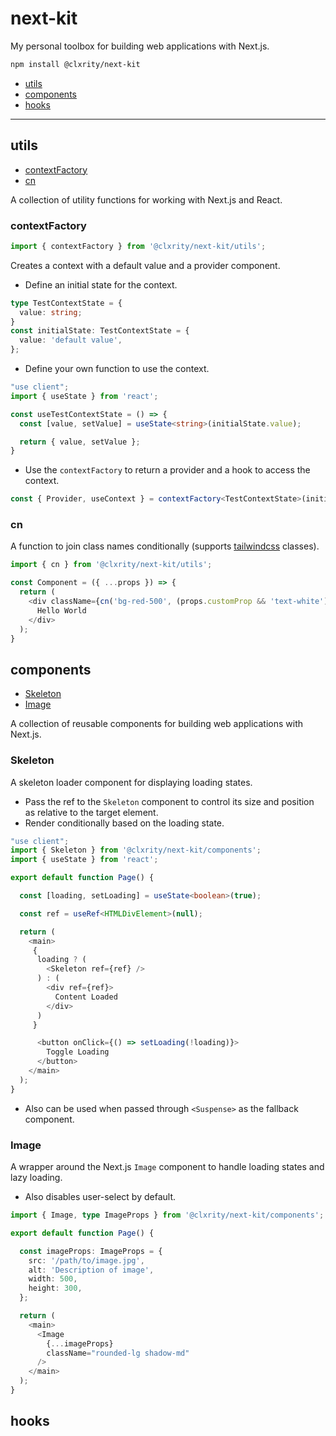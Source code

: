 # next-kit

My personal toolbox for building web applications with Next.js.

```zsh
npm install @clxrity/next-kit
```

- [utils](#utils)
- [components](#components)
- [hooks](#hooks)

---

## utils
- [contextFactory](#contextfactory)
- [cn](#cn)

A collection of utility functions for working with Next.js and React.

### contextFactory

```ts
import { contextFactory } from '@clxrity/next-kit/utils';
```

Creates a context with a default value and a provider component.

- Define an initial state for the context.
```ts
type TestContextState = {
  value: string;
}
const initialState: TestContextState = {
  value: 'default value',
};
```
- Define your own function to use the context.
```ts
"use client";
import { useState } from 'react';

const useTestContextState = () => {
  const [value, setValue] = useState<string>(initialState.value);

  return { value, setValue };
}
```
- Use the `contextFactory` to return a provider and a hook to access the context.
```ts
const { Provider, useContext } = contextFactory<TestContextState>(initialState, useTestContextState);
```

### cn

A function to join class names conditionally (supports [tailwindcss](https://tailwindcss.com/) classes).

```ts
import { cn } from '@clxrity/next-kit/utils';
```

```ts
const Component = ({ ...props }) => {
  return (
    <div className={cn('bg-red-500', (props.customProp && 'text-white'), props.className)}>
      Hello World
    </div>
  );
}
```

## components

- [Skeleton](#skeleton)
- [Image](#image)

A collection of reusable components for building web applications with Next.js.

### Skeleton
A skeleton loader component for displaying loading states.

- Pass the ref to the `Skeleton` component to control its size and position as relative to the target element.
- Render conditionally based on the loading state.

```ts
"use client";
import { Skeleton } from '@clxrity/next-kit/components';
import { useState } from 'react';

export default function Page() {

  const [loading, setLoading] = useState<boolean>(true);

  const ref = useRef<HTMLDivElement>(null);

  return (
    <main>
     {
      loading ? (
        <Skeleton ref={ref} />
      ) : (
        <div ref={ref}>
          Content Loaded
        </div>
      )
     }

      <button onClick={() => setLoading(!loading)}>
        Toggle Loading
      </button>
    </main>
  );
}
```

- Also can be used when passed through `<Suspense>` as the fallback component.

### Image
A wrapper around the Next.js `Image` component to handle loading states and lazy loading.

- Also disables user-select by default.

```ts
import { Image, type ImageProps } from '@clxrity/next-kit/components';

export default function Page() {

  const imageProps: ImageProps = {
    src: '/path/to/image.jpg',
    alt: 'Description of image',
    width: 500,
    height: 300,
  };

  return (
    <main>
      <Image
        {...imageProps} 
        className="rounded-lg shadow-md"
      />
    </main>
  );
}
```

## hooks
